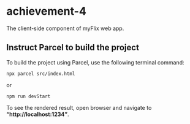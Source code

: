 # achievement-4

The client-side component of myFlix web app.

## Instruct Parcel to build the project

To build the project using Parcel, use the following terminal command:

`npx parcel src/index.html`

or

`npm run devStart`

To see the rendered result, open browser and navigate to **“http://localhost:1234”**.
